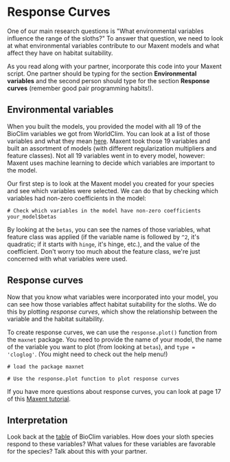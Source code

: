 # Response Curves

One of our main research questions is "What environmental variables influence the range of the sloths?" To answer that question, we need to look at what environmental variables contribute to our Maxent models and what affect they have on habitat suitability.

As you read along with your partner, incorporate this code into your Maxent script. One partner should be typing for the section **Environmental variables** and the second person should type for the section **Response curves** (remember good pair programming habits!).

## Environmental variables

When you built the models, you provided the model with all 19 of the BioClim variables we got from WorldClim. You can look at a list of those variables and what they mean [here](http://www.worldclim.org/bioclim). Maxent took those 19 variables and built an assortment of models (with different regularization multipliers and feature classes). Not all 19 variables went in to every model, however: Maxent uses machine learning to decide which variables are important to the model.

Our first step is to look at the Maxent model you created for your species and see which variables were selected. We can do that by checking which variables had non-zero coefficients in the model:

```
# Check which variables in the model have non-zero coefficients
your_model$betas
```

By looking at the `betas`, you can see the names of those variables, what feature class was applied (if the variable name is followed by `^2`, it's quadratic; if it starts with `hinge`, it's hinge, etc.), and the value of the coefficient. Don't worry too much about the feature class, we're just concerned with what variables were used.

## Response curves

Now that you know what variables were incorporated into your model, you can see how those variables affect habitat suitability for the sloths. We do this by plotting *response curves*, which show the relationship between the variable and the habitat suitability.

To create response curves, we can use the `response.plot()` function from the `maxnet` package. You need to provide the name of your model, the name of the variable you want to plot (from looking at `betas`), and `type = 'cloglog'`. (You might need to check out the help menu!)

```
# load the package maxnet

# Use the response.plot function to plot response curves

```

If you have more questions about response curves, you can look at page 17 of this [Maxent tutorial](https://biodiversityinformatics.amnh.org/open_source/maxent/Maxent_tutorial2017.pdf).

## Interpretation

Look back at the [table](http://www.worldclim.org/bioclim) of BioClim variables. How does your sloth species respond to these variables? What values for these variables are favorable for the species? Talk about this with your partner.
